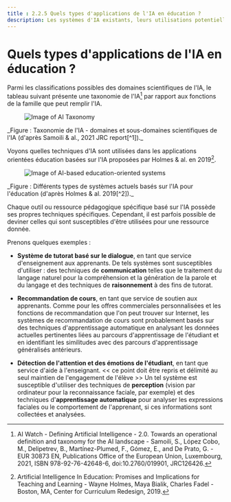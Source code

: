 ```yaml
---
title : 2.2.5 Quels types d'applications de l'IA en éducation ?
description: Les systèmes d'IA existants, leurs utilisations potentielles ou existantes en éducation.
---
```

# Quels types d'applications de l'IA en éducation ?

Parmi les classifications possibles des domaines scientifiques de l'IA, le tableau suivant présente une taxonomie de l'IA[^1] par rapport aux fonctions de la famille que peut remplir l'IA.
<figure>
  <img src="Images/AI-Taxonomy-Samoli-al-2021.png" alt="Image of AI Taxonomy"/>  
</figure>
_Figure : Taxonomie de l'IA - domaines et sous-domaines scientifiques de l'IA (d'après Samoili &amp; al., 2021 JRC report[^1])._

Voyons quelles techniques d'IA sont utilisées dans les applications orientées éducation basées sur l'IA proposées par Holmes &amp; al. en 2019[^2].
<figure>
  <img src="Images/AIED-Holmes-systems.png" alt="Image of AI-based education-oriented systems"/>
</figure>
_Figure : Différents types de systèmes actuels basés sur l'IA pour l'éducation (d'après Holmes &amp; al. 2019[^2])._

Chaque outil ou ressource pédagogique spécifique basé sur l'IA possède ses propres techniques spécifiques. Cependant, il est parfois possible de deviner celles qui sont susceptibles d'être utilisées pour une ressource donnée.

Prenons quelques exemples :

- **Système de tutorat basé sur le dialogue**, en tant que service d'enseignement aux apprenants.
De tels systèmes sont susceptibles d'utiliser : des techniques de **communication** telles que le traitement du langage naturel pour la compréhension et la génération de la parole et du langage et des techniques de **raisonnement** à des fins de tutorat.

- **Recommandation de cours**, en tant que service de soutien aux apprenants.
Comme pour les offres commerciales personnalisées et les fonctions de recommandation que l'on peut trouver sur Internet, les systèmes de recommandation de cours sont probablement basés sur des techniques d'apprentissage automatique en analysant les données actuelles pertinentes liées au parcours d'apprentissage de l'étudiant et en identifiant les similitudes avec des parcours d'apprentissage généralisés antérieurs.

- **Détection de l'attention et des émotions de l'étudiant**, en tant que service d'aide à l'enseignant. << ce point doit être repris et délimité au seul maintien de l'engagement de l'élève >>
Un tel système est susceptible d'utiliser des techniques de **perception** (vision par ordinateur pour la reconnaissance faciale, par exemple) et des techniques d'**apprentissage automatique** pour analyser les expressions faciales ou le comportement de l'apprenant, si ces informations sont collectées et analysées.


[^1]: AI Watch - Defining Artificial Intelligence - 2.0. Towards an operational definition and taxonomy for the AI landscape - Samoili, S., López Cobo, M., Delipetrev, B., Martínez-Plumed, F., Gómez, E., and De Prato, G. - EUR 30873 EN, Publications Office of the European Union, Luxembourg, 2021, ISBN 978-92-76-42648-6, doi:10.2760/019901, JRC126426.

[^2]: Artificial Intelligence In Education: Promises and Implications for Teaching and Learning - Wayne Holmes, Maya Bialik, Charles Fadel - Boston, MA, Center for Curriculum Redesign, 2019.
